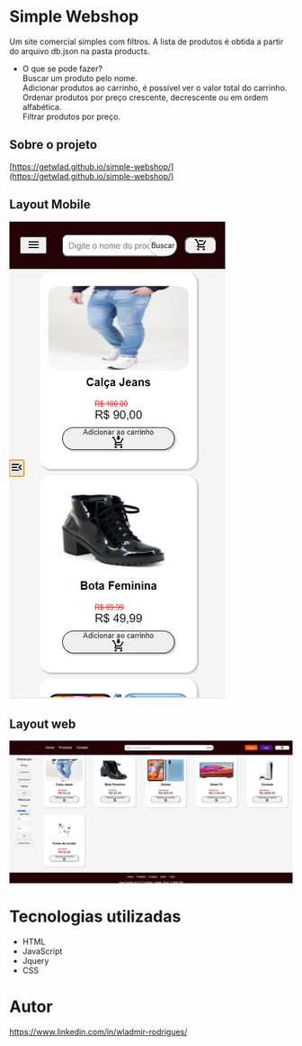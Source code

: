 # Simple Webshop
Um site comercial simples com filtros.
A lista de produtos é obtida a partir do arquivo db.json na pasta products.
 - O que se pode fazer?\
  Buscar um produto pelo nome.\
  Adicionar produtos ao carrinho, é possível ver o valor total do carrinho.\
  Ordenar produtos por preço crescente, decrescente ou em ordem alfabética.\
  Filtrar produtos por preço.
## Sobre o projeto
[https://getwlad.github.io/simple-webshop/](https://getwlad.github.io/simple-webshop/)

## Layout Mobile
![Web 2](https://github.com/getwlad/assets/blob/main/simpleWebshop2.png)

## Layout web
![Web 1](https://github.com/getwlad/assets/blob/main/simpleWebshop1.png)

# Tecnologias utilizadas
- HTML
- JavaScript
- Jquery
- CSS


# Autor
https://www.linkedin.com/in/wladmir-rodrigues/
